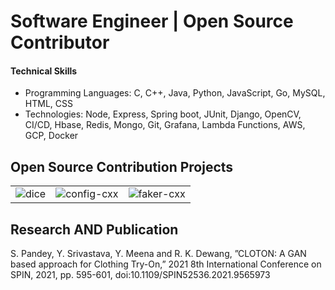 # Software Engineer | Open Source Contributor
#### Technical Skills
- Programming Languages: C, C++, Java, Python, JavaScript, Go, MySQL, HTML, CSS
- Technologies: Node, Express, Spring boot, JUnit, Django, OpenCV, CI/CD, Hbase, Redis, Mongo, Git, Grafana, Lambda Functions, AWS, GCP, Docker

## Open Source Contribution Projects

<table>
<tr>
  <td><img src="https://github-readme-stats.vercel.app/api/pin/?username=DiceDB&repo=dice" alt="dice"/></td>
  <td><img src="https://github-readme-stats.vercel.app/api/pin/?username=cieslarmichal&repo=config-cxx" alt="config-cxx"/></td>
  <td><img src="https://github-readme-stats.vercel.app/api/pin/?username=cieslarmichal&repo=faker-cxx" alt="faker-cxx"/></td>
</tr>
</table>



## Research AND Publication
S. Pandey, Y. Srivastava, Y. Meena and R. K. Dewang, ”CLOTON: A GAN based approach for Clothing Try-On,” 2021 8th International Conference on SPIN, 2021, pp. 595-601, doi:10.1109/SPIN52536.2021.9565973
